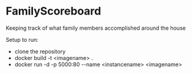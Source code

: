 # FamilyScoreboard
Keeping track of what family members accomplished around the house

Setup to run:
- clone the repository
- docker build -t \<imagename> .
- docker run -d -p 5000:80 --name \<instancename> \<imagename> 
  
